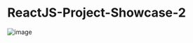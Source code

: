 # ReactJS-Project-Showcase-2

![image](https://github.com/pratyushshivam/ReactJS-Project-Showcase-3/assets/58632486/0aa654e2-7015-4fd2-8af4-690433ab376f)
